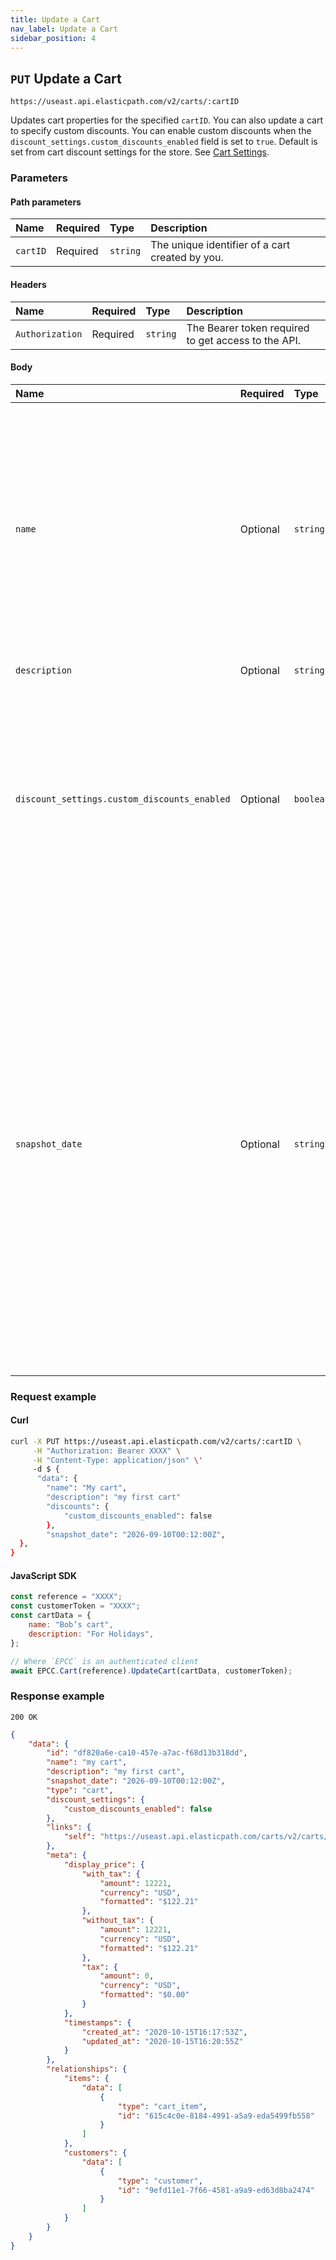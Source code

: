 ```yaml
---
title: Update a Cart
nav_label: Update a Cart
sidebar_position: 4
---
```


## `PUT` Update a Cart

```http
https://useast.api.elasticpath.com/v2/carts/:cartID
```

Updates cart properties for the specified `cartID`. You can also update a cart to specify custom discounts. You can enable custom discounts when the `discount_settings.custom_discounts_enabled` field is set to `true`. Default is set from cart discount settings for the store. See [Cart Settings](/docs/carts/cart-management/cart-settings).

### Parameters

#### Path parameters

| Name        | Required | Type     | Description                              |
|:------------|:---------|:---------|:-----------------------------------------|
| `cartID` | Required | `string` | The unique identifier of a cart created by you. |

#### Headers

| Name            | Required | Type     | Description                          |
|:----------------|:---------|:---------|:-------------------------------------|
| `Authorization` | Required | `string` | The Bearer token required to get access to the API. |

#### Body

| Name          | Required | Type     | Description                            |
|:--------------|:---------|:---------|:---------------------------------------|
| `name`        | Optional | `string` | The cart name supplied by the customer. A cart name must contain between 1 and 255 characters. You cannot use whitespace characters, but special characters are permitted. For more information, see [Safe Characters](/docs/api-overview/safe-characters). |
| `description` | Optional | `string` | The cart description.                  |
| `discount_settings.custom_discounts_enabled` | Optional | `boolean` | This parameter enables custom discounts for a cart. When set to `true`, Elastic Path promotions will not be applied to the new carts. Default is set from cart discount settings for the store. See [Cart Settings](/docs/carts/cart-management/cart-settings). |
| `snapshot_date` | Optional | `string` | This optional parameter sets a reference date for the cart. If this parameter is set, it allows the cart to act as one that might occur on that specified date. For example, such future carts might acquire future-enabled discounts, allowing users to test and validate future interactions with carts. The `snapshot_date` must be in the format `2026-02-21T15:07:25Z`. By default, this parameter is left empty. |

### Request example

#### Curl

```bash
curl -X PUT https://useast.api.elasticpath.com/v2/carts/:cartID \
     -H "Authorization: Bearer XXXX" \
     -H "Content-Type: application/json" \'
     -d $ {
      "data": {
        "name": "My cart",
        "description": "my first cart"
        "discounts": {
            "custom_discounts_enabled": false
        },
        "snapshot_date": "2026-09-10T00:12:00Z",
  },
}
```

#### JavaScript SDK

```javascript
const reference = "XXXX";
const customerToken = "XXXX";
const cartData = {
    name: "Bob’s cart",
    description: "For Holidays",
};

// Where `EPCC` is an authenticated client
await EPCC.Cart(reference).UpdateCart(cartData, customerToken);
```

### Response example

`200 OK`

```json
{
    "data": {
        "id": "df820a6e-ca10-457e-a7ac-f68d13b318dd",
        "name": "my cart",
        "description": "my first cart",
        "snapshot_date": "2026-09-10T00:12:00Z",
        "type": "cart",
        "discount_settings": {
            "custom_discounts_enabled": false
        },
        "links": {
            "self": "https://useast.api.elasticpath.com/carts/v2/carts/df820a6e-ca10-457e-a7ac-f68d13b318dd"
        },
        "meta": {
            "display_price": {
                "with_tax": {
                    "amount": 12221,
                    "currency": "USD",
                    "formatted": "$122.21"
                },
                "without_tax": {
                    "amount": 12221,
                    "currency": "USD",
                    "formatted": "$122.21"
                },
                "tax": {
                    "amount": 0,
                    "currency": "USD",
                    "formatted": "$0.00"
                }
            },
            "timestamps": {
                "created_at": "2020-10-15T16:17:53Z",
                "updated_at": "2020-10-15T16:20:55Z"
            }
        },
        "relationships": {
            "items": {
                "data": [
                    {
                        "type": "cart_item",
                        "id": "615c4c0e-8184-4991-a5a9-eda5499fb558"
                    }
                ]
            },
            "customers": {
                "data": [
                    {
                        "type": "customer",
                        "id": "9efd11e1-7f66-4581-a9a9-ed63d8ba2474"
                    }
                ]
            }
        }
    }
}
```



